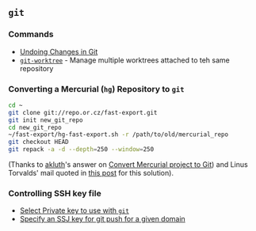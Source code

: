## `git`

### Commands

- [Undoing Changes in Git](https://pbs.twimg.com/media/B6G1QPnCEAANZCF.png)
- [`git-worktree`](https://git-scm.com/docs/git-worktree) - Manage multiple worktrees attached to teh same repository

### Converting a Mercurial (`hg`) Repository to `git`

```sh
cd ~
git clone git://repo.or.cz/fast-export.git
git init new_git_repo
cd new_git_repo
~/fast-export/hg-fast-export.sh -r /path/to/old/mercurial_repo
git checkout HEAD
git repack -a -d --depth=250 --window=250
```

(Thanks to [akluth](http://stackoverflow.com/users/1616951/akluth)'s answer on [Convert Mercurial project to Git](http://stackoverflow.com/questions/16037787/convert-mercurial-project-to-git)) and Linus Torvalds' mail quoted in [this post](https://metalinguist.wordpress.com/2007/12/06/the-woes-of-git-gc-aggressive-and-how-git-deltas-work/) for this solution).


### Controlling SSH key file

- [Select Private key to use with `git`](https://stackoverflow.com/questions/6688655/select-private-key-to-use-with-git)
- [Specify an SSJ key for git push for a given domain](https://stackoverflow.com/questions/7927750/specify-an-ssh-key-for-git-push-for-a-given-domain)
